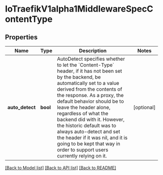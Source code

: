 # IoTraefikV1alpha1MiddlewareSpecContentType

## Properties
Name | Type | Description | Notes
------------ | ------------- | ------------- | -------------
**auto_detect** | **bool** | AutoDetect specifies whether to let the &#x60;Content-Type&#x60; header, if it has not been set by the backend, be automatically set to a value derived from the contents of the response. As a proxy, the default behavior should be to leave the header alone, regardless of what the backend did with it. However, the historic default was to always auto-detect and set the header if it was nil, and it is going to be kept that way in order to support users currently relying on it. | [optional] 

[[Back to Model list]](../README.md#documentation-for-models) [[Back to API list]](../README.md#documentation-for-api-endpoints) [[Back to README]](../README.md)


